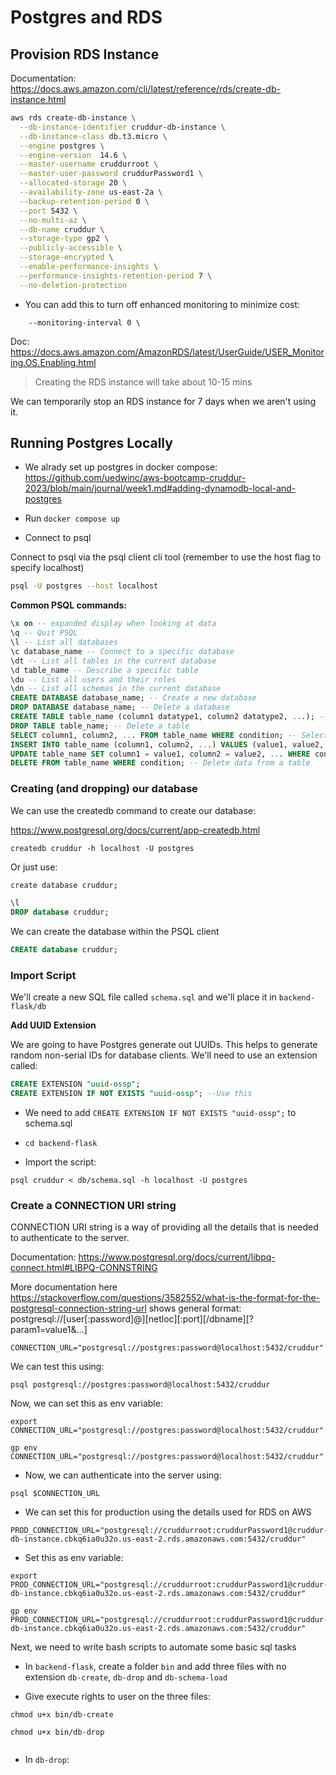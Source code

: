 # Postgres and RDS

## Provision RDS Instance

Documentation: https://docs.aws.amazon.com/cli/latest/reference/rds/create-db-instance.html

```sh
aws rds create-db-instance \
  --db-instance-identifier cruddur-db-instance \
  --db-instance-class db.t3.micro \
  --engine postgres \
  --engine-version  14.6 \
  --master-username cruddurroot \
  --master-user-password cruddurPassword1 \
  --allocated-storage 20 \
  --availability-zone us-east-2a \
  --backup-retention-period 0 \
  --port 5432 \
  --no-multi-az \
  --db-name cruddur \
  --storage-type gp2 \
  --publicly-accessible \
  --storage-encrypted \
  --enable-performance-insights \
  --performance-insights-retention-period 7 \
  --no-deletion-protection
```

- You can add this to turn off enhanced monitoring to minimize cost:

```
    --monitoring-interval 0 \
```

Doc: https://docs.aws.amazon.com/AmazonRDS/latest/UserGuide/USER_Monitoring.OS.Enabling.html

> Creating the RDS instance will take about 10-15 mins

We can temporarily stop an RDS instance for 7 days when we aren't using it.

## Running Postgres Locally

- We alrady set up postgres in docker compose: https://github.com/uedwinc/aws-bootcamp-cruddur-2023/blob/main/journal/week1.md#adding-dynamodb-local-and-postgres

- Run `docker compose up`

- Connect to psql

Connect to psql via the psql client cli tool (remember to use the host flag to specify localhost)

```sh
psql -U postgres --host localhost
```

**Common PSQL commands:**

```sql
\x on -- expanded display when looking at data
\q -- Quit PSQL
\l -- List all databases
\c database_name -- Connect to a specific database
\dt -- List all tables in the current database
\d table_name -- Describe a specific table
\du -- List all users and their roles
\dn -- List all schemas in the current database
CREATE DATABASE database_name; -- Create a new database
DROP DATABASE database_name; -- Delete a database
CREATE TABLE table_name (column1 datatype1, column2 datatype2, ...); -- Create a new table
DROP TABLE table_name; -- Delete a table
SELECT column1, column2, ... FROM table_name WHERE condition; -- Select data from a table
INSERT INTO table_name (column1, column2, ...) VALUES (value1, value2, ...); -- Insert data into a table
UPDATE table_name SET column1 = value1, column2 = value2, ... WHERE condition; -- Update data in a table
DELETE FROM table_name WHERE condition; -- Delete data from a table
```

### Creating (and dropping) our database

We can use the createdb command to create our database:

https://www.postgresql.org/docs/current/app-createdb.html

```
createdb cruddur -h localhost -U postgres
```
Or just use:

```sh
create database cruddur;
```

```sql
\l
DROP database cruddur;
```

We can create the database within the PSQL client

```sql
CREATE database cruddur;
```

### Import Script

We'll create a new SQL file called `schema.sql`
and we'll place it in `backend-flask/db`

**Add UUID Extension**

We are going to have Postgres generate out UUIDs. This helps to generate random non-serial IDs for database clients.
We'll need to use an extension called:

```sql
CREATE EXTENSION "uuid-ossp";
CREATE EXTENSION IF NOT EXISTS "uuid-ossp"; --Use this
```

- We need to add `CREATE EXTENSION IF NOT EXISTS "uuid-ossp";` to schema.sql

- `cd backend-flask`

- Import the script:
```
psql cruddur < db/schema.sql -h localhost -U postgres
```

### Create a CONNECTION URI string

CONNECTION URI string is a way of providing all the details that is needed to authenticate to the server. 

Documentation: https://www.postgresql.org/docs/current/libpq-connect.html#LIBPQ-CONNSTRING

More documentation here https://stackoverflow.com/questions/3582552/what-is-the-format-for-the-postgresql-connection-string-url shows general format: postgresql://[user[:password]@][netloc][:port][/dbname][?param1=value1&...]

```
CONNECTION_URL="postgresql://postgres:password@localhost:5432/cruddur"
```

We can test this using:
```
psql postgresql://postgres:password@localhost:5432/cruddur
```

Now, we can set this as env variable:

```
export CONNECTION_URL="postgresql://postgres:password@localhost:5432/cruddur"

gp env CONNECTION_URL="postgresql://postgres:password@localhost:5432/cruddur"
```

- Now, we can authenticate into the server using:

```
psql $CONNECTION_URL
```

- We can set this for production using the details used for RDS on AWS

```
PROD_CONNECTION_URL="postgresql://cruddurroot:cruddurPassword1@cruddur-db-instance.cbkq6ia0u32o.us-east-2.rds.amazonaws.com:5432/cruddur"
```

- Set this as env variable:

```
export PROD_CONNECTION_URL="postgresql://cruddurroot:cruddurPassword1@cruddur-db-instance.cbkq6ia0u32o.us-east-2.rds.amazonaws.com:5432/cruddur"

gp env PROD_CONNECTION_URL="postgresql://cruddurroot:cruddurPassword1@cruddur-db-instance.cbkq6ia0u32o.us-east-2.rds.amazonaws.com:5432/cruddur"
```

Next, we need to write bash scripts to automate some basic sql tasks

- In `backend-flask`, create a folder `bin` and add three files with no extension `db-create`, `db-drop` and `db-schema-load`

- Give execute rights to user on the three files:

```
chmod u+x bin/db-create

chmod u+x bin/db-drop


```

- In `db-drop`:

```bash

```